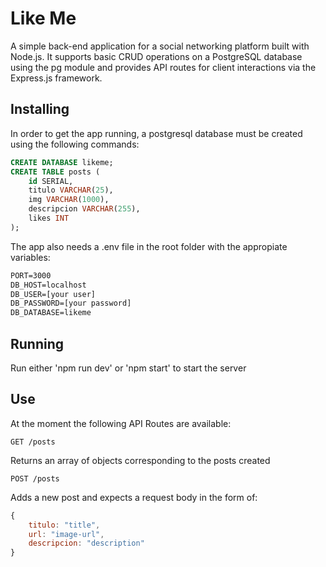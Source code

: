 # Like Me

A simple back-end application for a social networking platform built with Node.js. It supports basic CRUD operations on a PostgreSQL database using the pg module and provides API routes for client interactions via the Express.js framework.

## Installing

In order to get the app running, a postgresql database must be created using the following commands:

```sql
CREATE DATABASE likeme;
CREATE TABLE posts (
    id SERIAL,
    titulo VARCHAR(25),
    img VARCHAR(1000),
    descripcion VARCHAR(255),
    likes INT
);
```

The app also needs a .env file in the root folder with the appropiate variables:

```txt
PORT=3000
DB_HOST=localhost
DB_USER=[your user]
DB_PASSWORD=[your password]
DB_DATABASE=likeme
```

## Running

Run either 'npm run dev' or 'npm start' to start the server

## Use

At the moment the following API Routes are available:

`GET /posts`

Returns an array of objects corresponding to the posts created

`POST /posts`

Adds a new post and expects a request body in the form of:

```js
{ 
    titulo: "title",
    url: "image-url",
    descripcion: "description"
}
```
